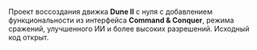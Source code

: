 Проект воссоздания движка **Dune II** с нуля с добавлением функциональности из интерфейса **Command & Conquer**, режима сражений, улучшенного ИИ и более высоких разрешений. Исходный код открыт.